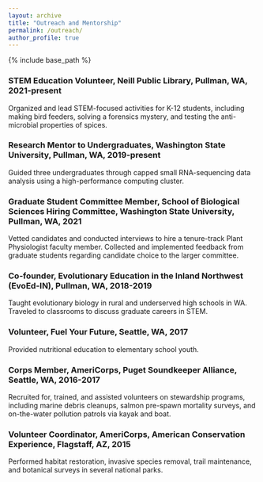 ```yaml
---
layout: archive
title: "Outreach and Mentorship"
permalink: /outreach/
author_profile: true
---
```


{% include base_path %}

### STEM Education Volunteer, Neill Public Library, Pullman, WA, 2021-present
Organized and lead STEM-focused activities for K-12 students, including making bird feeders, solving a forensics mystery, and testing the anti-microbial properties of spices.

### Research Mentor to Undergraduates, Washington State University, Pullman, WA, 2019-present
Guided three undergraduates through capped small RNA-sequencing data analysis using a high-performance computing cluster.

### Graduate Student Committee Member, School of Biological Sciences Hiring Committee, Washington State University, Pullman, WA, 2021
Vetted candidates and conducted interviews to hire a tenure-track Plant Physiologist faculty member. Collected and implemented feedback from graduate students regarding candidate choice to the larger committee. 

### Co-founder, Evolutionary Education in the Inland Northwest (EvoEd-IN), Pullman, WA, 2018-2019
Taught evolutionary biology in rural and underserved high schools in WA. Traveled to classrooms to discuss graduate careers in STEM.

### Volunteer, Fuel Your Future, Seattle, WA, 2017
Provided nutritional education to elementary school youth.

### Corps Member, AmeriCorps, Puget Soundkeeper Alliance, Seattle, WA, 2016-2017
Recruited for, trained, and assisted volunteers on stewardship programs, including marine debris cleanups, salmon pre-spawn mortality surveys, and on-the-water pollution patrols via kayak and boat.

### Volunteer Coordinator, AmeriCorps, American Conservation Experience, Flagstaff, AZ, 2015
Performed habitat restoration, invasive species removal, trail maintenance, and botanical surveys in several national parks.

